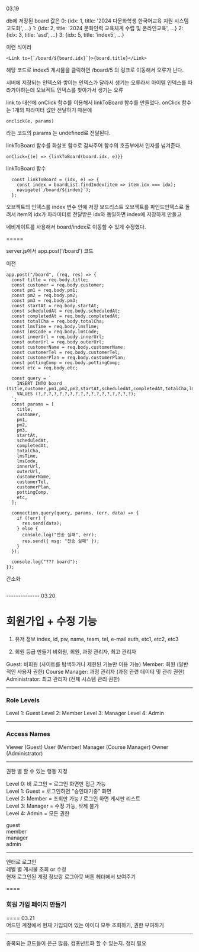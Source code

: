 03.19

db에 저장된 board 값은
0: {idx: 1, title: '2024 다문화학생 한국어교육 지원 시스템 고도화', …}
1: {idx: 2, title: '2024 문화인력 교육체계 수립 및 온라인교육', …}
2: {idx: 3, title: 'asd', …}
3: {idx: 5, title: 'index5', …}

이런 식이라

```
<Link to={`/board/${board.idx}`}>{board.title}</Link>
```

해당 코드로 index5 게시물을 클릭하면
/board/5
의 링크로 이동해서 오류가 난다.

서버에 저장되는 인덱스와 쌓이는 인덱스가 달라서 생기는 오류라서
아이템 인덱스를 따라가야하는데 오브젝트 인덱스를 찾아가서 생기는 오류

link to 대신에 onClick 함수를 이용해서 linkToBoard 함수를 만들었다.
onClick 함수는 1개의 파라미터 값만 전달하기 때문에

```
onclick(e, params)
```

라는 코드의 params 는 undefined로 전달된다.

linkToBoard 함수를 화살표 함수로 감싸주어 함수의 호출부에서 인자를 넘겨준다.

```
onClick={(e) => {linkToBoard(board.idx, e)}}
```

linkToBoard 함수

```
  const linkToBoard = (idx, e) => {
    const index = boardList.findIndex(item => item.idx === idx);
    navigate(`/board/${index}`);
  };
```

오브젝트의 인덱스를 index 변수 안에 저장
보드리스트 오브젝트를 파인드인덱스로 돌려서 item의 idx가 파라미터로 전달받은 idx와 동일하면 index에 저장하게 만들고

네비게이트를 사용해서 board/index로 이동할 수 있게 수정했다.

=====

server.js에서 app.post('/board') 코드

이전
```
app.post("/board", (req, res) => {
  const title = req.body.title;
  const customer = req.body.customer;
  const pm1 = req.body.pm1;
  const pm2 = req.body.pm2;
  const pm3 = req.body.pm3;
  const startAt = req.body.startAt;
  const scheduledAt = req.body.scheduledAt;
  const completedAt = req.body.completedAt;
  const totalCha = req.body.totalCha;
  const lmsTime = req.body.lmsTime;
  const lmsCode = req.body.lmsCode;
  const innerUrl = req.body.innerUrl;
  const outerUrl = req.body.outerUrl;
  const customerName = req.body.customerName;
  const customerTel = req.body.customerTel;
  const customerPlan = req.body.customerPlan;
  const pottingComp = req.body.pottingComp;
  const etc = req.body.etc;

  const query = `
    INSERT INTO board (title,customer,pm1,pm2,pm3,startAt,scheduledAt,completedAt,totalCha,lmsTime,lmsCode,innerUrl,outerUrl,customerName,customerTel,customerPlan,pottingComp,etc)
    VALUES (?,?,?,?,?,?,?,?,?,?,?,?,?,?,?,?,?,?);
  `;
  const params = [
    title,
    customer,
    pm1,
    pm2,
    pm3,
    startAt,
    scheduledAt,
    completedAt,
    totalCha,
    lmsTime,
    lmsCode,
    innerUrl,
    outerUrl,
    customerName,
    customerTel,
    customerPlan,
    pottingComp,
    etc,
  ];

  connection.query(query, params, (err, data) => {
    if (!err) {
      res.send(data);
    } else {
      console.log("전송 실패", err);
      res.send({ msg: "전송 실패" });
    }
  });

  console.log("??? board");
});
```

간소화
```

```



-------------- 03.20

# 회원가입 + 수정 기능

1. 유저 정보
index, id, pw, name, team, tel, e-mail auth, etc1, etc2, etc3

2. 회원 등급 만들기
비회원, 회원, 과정 관리자, 최고 관리자


Guest: 비회원 (사이트를 탐색하거나 제한된 기능만 이용 가능)
Member: 회원 (일반적인 사용자 권한)
Course Manager: 과정 관리자 (과정 관련 데이터 및 관리 권한)
Administrator: 최고 관리자 (전체 시스템 관리 권한)


---
### Role Levels
Level 1: Guest
Level 2: Member
Level 3: Manager
Level 4: Admin

---
### Access Names
Viewer (Guest)
User (Member)
Manager (Course Manager)
Owner (Administrator)


----

권한 별 할 수 있는 행동 지정

Level 0: 비 로그인 = 로그인 화면만 접근 가능   
Level 1: Guest = 로그인하면 "승인대기중" 화면   
Level 2: Member = 조회만 가능 / 로그인 하면 게시판 리스트   
Level 3: Manager = 수정 가능, 삭제 불가   
Level 4: Admin = 모든 권한

guest   
member   
manager   
admin   

----
엔터로 로그인   
레벨 별 게시물 조회 or 수정   
현재 로그인된 계정 정보랑 로그아웃 버튼 헤더에서 보여주기


====
### 회원 가입 페이지 만들기


==== 
03.21   
어드민 계정에서 현재 가입되어 있는 아이디 모두 조회하기, 권한 부여하기

----

중복되는 코드들이 은근 많음. 컴포넌트화 할 수 있는지. 정리 필요